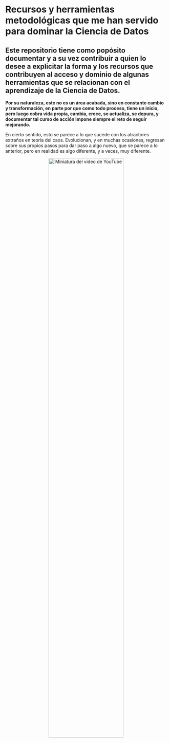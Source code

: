 # Recursos y herramientas metodológicas que me han servido para dominar la Ciencia de Datos
## Este repositorio tiene como popósito documentar y a su vez contribuir a quien lo desee a explicitar la forma y los recursos que contribuyen al acceso y dominio de algunas  herramientas que se relacionan con el aprendizaje de la Ciencia de Datos.

**Por su naturaleza, este no es un área acabada, sino en constante cambio y transformación, en parte por que como todo proceso, tiene un inicio, pero luego cobra vida propia, cambia, crece, se actualiza, se depura, y documentar tal curso de acción impone siempre el reto de seguir mejorando.**

En cierto sentido, esto se parece a lo que sucede con los atractores extraños en teoría del caos. Evolucionan, y en muchas ocasiones, regresan sobre sus propios pasos para dar paso a algo nuevo, que se parece a lo anterior, pero en realidad es algo diferente, y a veces, muy diferente.

<div align="center">
  <a href="https://www.youtube.com/watch?v=CuOaQNQiEXU" target="_blank">
    <img align="center" width="68%" alt="Miniatura del video de YouTube" 
         title="Haz clic para ver el video en YouTube" 
         src="https://img.youtube.com/vi/CuOaQNQiEXU/0.jpg">
  </a>
</div>

